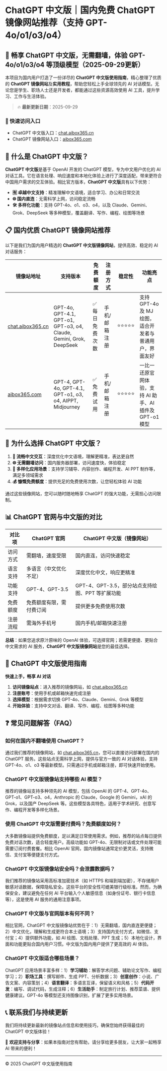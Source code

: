 # ChatGPT 中文版｜国内免费 ChatGPT 镜像网站推荐（支持 GPT-4o/o1/o3/o4）

## 📢 畅享 ChatGPT 中文版，无需翻墙，体验 GPT-4o/o1/o3/o4 等顶级模型（2025-09-29更新）

本项目为国内用户打造了一份详尽的 **ChatGPT 中文版使用指南**，精心整理了优质的 **ChatGPT 镜像网站**及**实用教程**，帮助您轻松上手全球领先的 AI 对话模型。无论您是学生、职场人士还是开发者，都能通过这些资源高效使用 AI 工具，提升学习、工作与生活体验。

> 🔥 **最新更新日期**：2025-09-29

### 🚀 快速访问入口

- ChatGPT 中文版入口：[chat.aibox365.cn](https://chat.aibox365.cn)
- ChatGPT 镜像网站入口：[aibox365.com](https://aibox365.com)

## 🤔 什么是 ChatGPT 中文版？

**ChatGPT 中文版**是基于 OpenAI 开发的 ChatGPT 模型，专为中文用户优化的 AI 对话工具。它在语言处理、响应速度和本地化体验上进行了深度适配，带来更符合中国用户需求的交互体验。相比官方版本，**ChatGPT 中文版**具有以下优势：

- **🈶 卓越中文支持**：精准理解中文语境，适合学习、办公和日常交流
- **🌐 国内直连**：无需科学上网，访问稳定流畅
- **🛠️ 多样化功能**：支持 GPT-4o、o1、o3、o4，以及 Claude、Gemini、Grok、DeepSeek 等多种模型，覆盖翻译、写作、编程、绘图等场景

## 📋 国内优质 ChatGPT 镜像网站推荐

以下是我们为国内用户精选的 **ChatGPT 中文版镜像网站**，提供高效、稳定的 AI 对话服务：

| 镜像站地址 | 支持版本 | 免费额度 | 注册方式 | 稳定性 | 功能亮点 |
|------------|----------|----------|----------|--------|----------|
| [chat.aibox365.cn](https://chat.aibox365.cn) | GPT-4o, GPT-4.1, GPT-o1, GPT-o3, o4, Claude, Gemini, Grok, DeepSeek | ✅ 每日免费次数 | 手机/邮箱注册 | ⭐⭐⭐⭐⭐ | 支持 GPT-4o 及 MJ 绘图，适合开发者与普通用户，界面友好 |
| [aibox365.com](https://aibox365.com) | GPT-4, GPT-4o, GPT-4.1, GPT-o1, o3, o4, AIPPT, Midjourney | ✅ 免费试用 | 手机/邮箱注册 | ⭐⭐⭐⭐⭐ | 一比一还原官网体验，支持 AI 助手、AI 插件及 GPT-o1 模型 |

## 🌟 为什么选择 ChatGPT 中文版？

1. **📝 流畅中文交互**：深度优化中文语境，理解更精准，表达更自然
2. **🌐 无需翻墙访问**：国内服务器部署，访问速度快，体验稳定
3. **🎯 多样化应用场景**：支持学习辅导、内容创作、编程开发、AI PPT 制作等，满足多领域需求
4. **💰 慷慨免费额度**：提供充足的免费使用次数，让您轻松体验 AI 功能

通过这些镜像网站，您可以随时随地畅享 ChatGPT 的强大功能，无需担心访问限制。

## 📊 ChatGPT 官网与中文版的对比

| 对比项 | ChatGPT 官网 | ChatGPT 中文版（镜像网站） |
|--------|--------------|----------------------------|
| 访问方式 | 需翻墙，速度受限 | 国内直连，访问快速稳定 |
| 语言支持 | 多语言（中文优化不足） | 深度优化中文，响应更精准 |
| 功能支持 | GPT-4、GPT-3.5 | GPT-4、GPT-3.5，部分站点支持绘图、PPT 等扩展功能 |
| 免费额度 | 免费额度有限，需付费订阅 | 提供更多免费使用次数 |
| 注册流程 | 需海外手机号 | 国内手机/邮箱快速注册 |

**总结**：如果您追求原汁原味的 OpenAI 体验，可选择官网；若需更便捷、更贴合中文需求的 AI 服务，**ChatGPT 中文版镜像网站**是您的最佳选择。

## 📝 ChatGPT 中文版使用指南

**快速上手，畅享 AI 对话**

1. **访问镜像站点**：进入推荐的镜像网站，如 [chat.aibox365.cn](https://chat.aibox365.cn)
2. **注册账号**：使用手机或邮箱快速完成注册
3. **选择模型**：根据需求切换 GPT-4o、Claude、Gemini、Grok 等模型
4. **开始体验**：支持中文对话、翻译、写作、编程、绘图等多种功能

## ❓ 常见问题解答（FAQ）

### 如何在国内不翻墙使用 ChatGPT？

通过我们推荐的镜像网站，如 [chat.aibox365.cn](https://chat.aibox365.cn)，您可以直接访问部署在国内的 ChatGPT 服务。这些站点无需科学上网，提供与官方一致的 AI 对话体验，支持 GPT-4o、o1、o3 等最新模型。只需通过手机或邮箱注册，即可快速开始使用。

### ChatGPT 中文版镜像站支持哪些 AI 模型？

推荐的镜像站支持多种领先的 AI 模型，包括 OpenAI 的 GPT-4、GPT-4o、GPT-o1、GPT-o3、o4，Anthropic 的 Claude，Google 的 Gemini，xAI 的 Grok，以及国产 DeepSeek 等。这些模型各具特色，适用于学术研究、创意写作、编程开发等多样化场景。

### 使用 ChatGPT 中文版需要付费吗？免费额度如何？

大多数镜像站提供免费额度，足以满足日常使用需求。例如，推荐的站点每日提供免费对话次数，适合轻度用户。高级功能如 GPT-4o、无限制对话或文件处理可能需要订阅付费套餐。相比 OpenAI 官网，国内镜像站通常定价更灵活，支持微信、支付宝等便捷支付方式。

### ChatGPT 中文版镜像站安全吗？会泄露数据吗？

我们推荐的镜像站采用高标准加密技术（如 HTTPS 和端到端加密），不存储用户敏感对话数据，保障隐私安全。这些平台的安全性可媲美银行级标准。然而，为确保安全，建议避免在任何 AI 平台输入个人敏感信息（如身份证号、银行卡信息等），这是使用 AI 服务的通用注意事项。

### ChatGPT 中文版与官网版本有何不同？

相比官网，ChatGPT 中文版镜像站优势在于：1）无需翻墙，国内直连更便捷；2）中文优化，理解和生成更符合本土语境；3）支持国内支付方式，如微信、支付宝；4）提供额外功能，如 AI 绘图、文档处理、PPT 生成；5）本地化设计，界面和功能更贴合国内用户习惯。中文版为国内用户提供了更高效的 AI 体验。

### ChatGPT 中文版适合哪些场景？

ChatGPT 应用场景丰富多样：1）**学习辅助**：解答学术问题、辅助论文写作、编程学习；2）**职场工具**：撰写邮件、生成 PPT、分析数据；3）**创意创作**：小说、广告文案、内容策划；4）**语言翻译**：多语言互译，保留语义和风格；5）**代码开发**：编写、调试代码，生成注释；6）**生活助手**：制定旅行计划、推荐菜谱、提供健康建议。GPT-4o 等模型还支持图像识别，扩展了更多实用场景。

## 📞 联系我们与持续更新

我们将持续更新最新的镜像站点信息和使用技巧，确保您始终获得最佳的 ChatGPT 中文版体验！

🌟 **欢迎支持与分享**：如果本指南对您有帮助，请分享给更多朋友，让大家一起畅享 AI 带来的便利！

---

© 2025 ChatGPT 中文版使用指南
